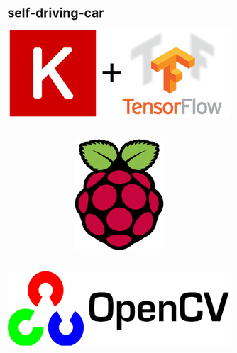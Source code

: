 # self-driving-car


<p align="center">
  <img src="img/keras-tensorflow-logo.jpg"/>
</p>

<br>

<p align="center">
  <img src="img/raspberry-pi-logo.png"/>
</p>

<br>

<p align="center">
  <img src="img/opencv.jpg"/>
</p>
